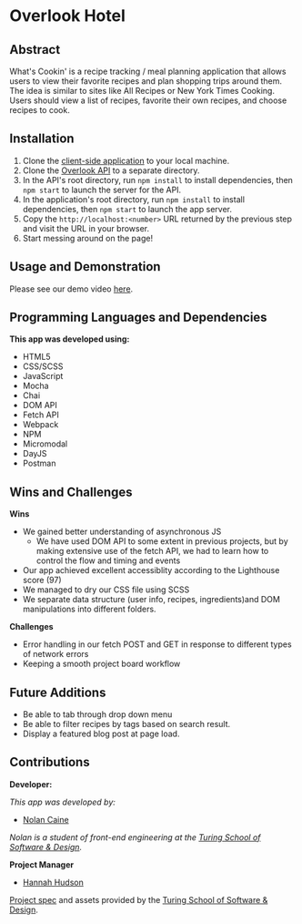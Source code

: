 # Overlook Hotel

## Abstract

What's Cookin' is a recipe tracking / meal planning application that allows users to view their favorite recipes and plan shopping trips around them. The idea is similar to sites like All Recipes or New York Times Cooking. Users should view a list of recipes, favorite their own recipes, and choose recipes to cook.

## Installation

1. Clone the [client-side application](https://github.com/n0land0/overlook-hotel) to your local machine.
2. Clone the [Overlook API](https://github.com/turingschool-examples/overlook-api) to a separate directory.
3. In the API's root directory, run `npm install` to install dependencies, then `npm start` to launch the server for the API.
4. In the application's root directory, run `npm install` to install dependencies, then `npm start` to launch the app server.
5. Copy the `http://localhost:<number>` URL returned by the previous step and visit the URL in your browser.
6. Start messing around on the page!

## Usage and Demonstration

Please see our demo video [here](https://www.youtube.com/watch?v=aHChq0GsRFE).

## Programming Languages and Dependencies

**This app was developed using:**

- HTML5
- CSS/SCSS
- JavaScript
- Mocha 
- Chai
- DOM API
- Fetch API
- Webpack
- NPM
- Micromodal
- DayJS
- Postman

## Wins and Challenges

**Wins**

- We gained better understanding of asynchronous JS
  - We have used DOM API to some extent in previous projects, but by making extensive use of the fetch API, we had to learn how to control the flow and timing and events
- Our app achieved excellent accessiblity according to the Lighthouse score (97)
- We managed to dry our CSS file using SCSS
- We separate data structure (user info, recipes, ingredients)and DOM manipulations into different folders.

**Challenges**

- Error handling in our fetch POST and GET in response to different types of network errors
- Keeping a smooth project board workflow

## Future Additions

- Be able to tab through drop down menu
- Be able to filter recipes by tags based on search result.
- Display a featured blog post at page load.

## Contributions

**Developer:**

_This app was developed by:_

- [Nolan Caine](https://github.com/n0land0)

_Nolan is a student of front-end engineering at the [Turing School of Software & Design](https://turing.edu/)._

**Project Manager**

- [Hannah Hudson](https://github.com/hannahhch)

[Project spec](https://frontend.turing.edu/projects/overlook.html) and assets provided by the [Turing School of Software & Design](https://turing.edu/).
